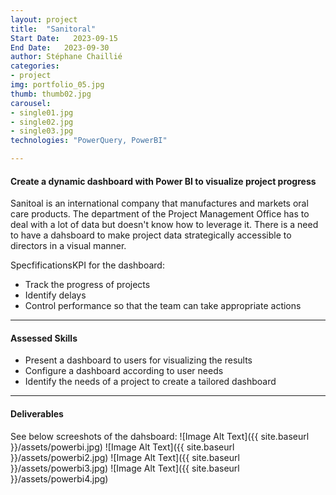 ```yaml
---
layout: project
title:  "Sanitoral"
Start Date:   2023-09-15
End Date:   2023-09-30
author: Stéphane Chaillié
categories:
- project
img: portfolio_05.jpg
thumb: thumb02.jpg
carousel:
- single01.jpg
- single02.jpg
- single03.jpg
technologies: "PowerQuery, PowerBI"

---
```

#### Create a dynamic dashboard with Power BI to visualize project progress
Sanitoal is an international company that manufactures and markets oral care products. The department of the Project Management Office has to deal with a lot of data but doesn't know how to leverage it. There is a need to have a dahsboard to make project data strategically accessible to directors in a visual manner.

SpecfificationsKPI for the dashboard:
- Track the progress of projects
- Identify delays
- Control performance so that the team can take appropriate actions

---
#### Assessed Skills
- Present a dashboard to users for visualizing the results
- Configure a dashboard according to user needs
- Identify the needs of a project to create a tailored dashboard

---
####  Deliverables
See below screeshots of the dahsboard:
![Image Alt Text]({{ site.baseurl }}/assets/powerbi.jpg)
![Image Alt Text]({{ site.baseurl }}/assets/powerbi2.jpg)
![Image Alt Text]({{ site.baseurl }}/assets/powerbi3.jpg)
![Image Alt Text]({{ site.baseurl }}/assets/powerbi4.jpg)
